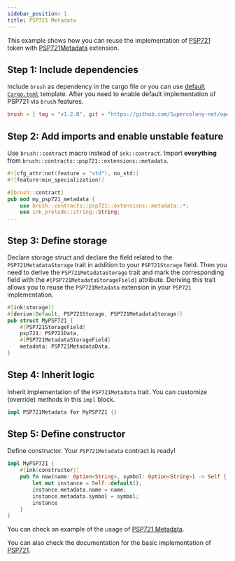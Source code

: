 ```yaml
---
sidebar_position: 1
title: PSP721 Metadata
---
```


This example shows how you can reuse the implementation of [PSP721](https://github.com/Supercolony-net/openbrush-contracts/tree/main/contracts/token/psp721) token with [PSP721Metadata](https://github.com/Supercolony-net/openbrush-contracts/tree/main/contracts/token/psp721/src/extensions/metadata.rs) extension.

## Step 1: Include dependencies

Include `brush` as dependency in the cargo file or you can use [default `Cargo.toml`](/smart-contracts/overview#the-default-toml-of-your-project-with-openbrush) template.
After you need to enable default implementation of PSP721 via `brush` features.

```toml
brush = { tag = "v1.2.0", git = "https://github.com/Supercolony-net/openbrush-contracts", default-features = false, features = ["psp721"] }
```

## Step 2: Add imports and enable unstable feature

Use `brush::contract` macro instead of `ink::contract`. Import **everything** from `brush::contracts::psp721::extensions::metadata`.

```rust
#![cfg_attr(not(feature = "std"), no_std)]
#![feature(min_specialization)]

#[brush::contract]
pub mod my_psp721_metadata {
    use brush::contracts::psp721::extensions::metadata::*;
    use ink_prelude::string::String;
...
```

## Step 3: Define storage

Declare storage struct and declare the field related to the `PSP721MetadataStorage` trait in addition to your `PSP721Storage` field. Then you need to derive the `PSP721MetadataStorage` trait and mark the corresponding field with the `#[PSP721MetadataStorageField]` attribute. Deriving this trait allows you to reuse the `PSP721Metadata` extension in your `PSP721` implementation.

```rust
#[ink(storage)]
#[derive(Default, PSP721Storage, PSP721MetadataStorage)]
pub struct MyPSP721 {
    #[PSP721StorageField]
    psp721: PSP721Data,
    #[PSP721MetadataStorageField]
    metadata: PSP721MetadataData,
}
```

## Step 4: Inherit logic

Inherit implementation of the `PSP721Metadata` trait. You can customize (override) methods in this `impl` block.

```rust
impl PSP721Metadata for MyPSP721 {}
```

## Step 5: Define constructor

Define constructor. Your `PSP721Metadata` contract is ready!

```rust
impl MyPSP721 {
    #[ink(constructor)]
    pub fn new(name: Option<String>, symbol: Option<String>) -> Self {
        let mut instance = Self::default();
        instance.metadata.name = name;
        instance.metadata.symbol = symbol;
        instance
    }
}
```

You can check an example of the usage of [PSP721 Metadata](https://github.com/Supercolony-net/openbrush-contracts/tree/main/examples/psp721_extensions/metadata).

You can also check the documentation for the basic implementation of [PSP721](../psp721.md).
